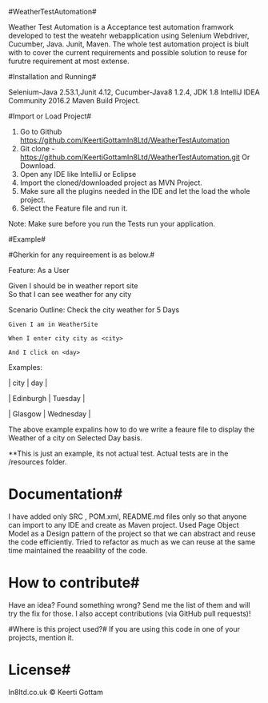#WeatherTestAutomation#

Weather Test Automation is a Acceptance test automation framwork developed to test the weatehr webapplication using Selenium Webdriver, Cucumber, Java. Junit, Maven. The whole test automation project is biult with to cover the current requirements and possible solution to reuse for furutre requirement at most extense. 

#Installation and Running#

Selenium-Java 2.53.1,Junit 4.12, 
Cucumber-Java8 1.2.4, 
JDK 1.8
IntelliJ IDEA Community 2016.2
Maven Build Project.

#Import or Load Project#

1. Go to Github https://github.com/KeertiGottamIn8Ltd/WeatherTestAutomation
2. Git clone - https://github.com/KeertiGottamIn8Ltd/WeatherTestAutomation.git Or Download. 
3. Open any IDE like IntelliJ or Eclipse
4. Import the cloned/downloaded project as MVN Project.
5. Make sure all the plugins needed in the IDE  and let the load the whole project.
6. Select the Feature file and run it. 

Note: Make sure before you run the Tests run your application. 

#Example#

#Gherkin for any requireement is as below.#

Feature: As a User
 
 Given I should be in weather report site   
    So that I can see weather for any city
       
   
   Scenario Outline: Check the city weather for 5 Days
    
    Given I am in WeatherSite
    
    When I enter city city as <city>
    
    And I click on <day>
    
Examples:
  
  | city      | day       |
  
  | Edinburgh | Tuesday   | 
  
  | Glasgow   | Wednesday | 

The above example expalins how to do we write a feaure file to display the Weather of a city on Selected Day basis. 

**This is just an example, its not actual test. Actual tests are in the /resources folder.


# Documentation#

I have added only SRC , POM.xml, README.md files only so that anyone can import to any IDE and create as Maven project. 
Used Page Object Model as a Design pattern of the project so that we can abstract and reuse the code efficiently.
Tried to refactor as much as we can reuse at the same time maintained the reaability of the code.

# How to contribute#
Have an idea? Found something wrong? Send me the list of them and will try the fix for those. I also accept contributions (via GitHub pull requests)!

#Where is this project used?#
If you are using this code in one of your projects, mention it. 

# License#
In8ltd.co.uk © Keerti Gottam

